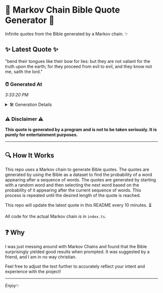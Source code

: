 # 📖 Markov Chain Bible Quote Generator 📖

Infinite quotes from the Bible generated by a Markov chain. ✨

## ✨ Latest Quote ✨
"bend their tongues like their bow for lies: but they are not valiant for the truth upon the earth; for they proceed from evil to evil, and they know not me, saith the lord."

### ⏰ Generated At
*3:33:20 PM*

<details>
    <summary>🛠️ Generation Details</summary>
    <p>
        <strong>🌱 Seed:</strong> bend<br>
        <strong>🔄 Iterations:</strong> 33<br>
        <strong>📜 Context History:</strong><br>[ bend ]: their<br>[ bend, their ]: tongues<br>[ bend, their, tongues ]: like<br>[ bend, their, tongues, like ]: their<br>[ bend, their, tongues, like, their ]: bow<br>[ bend, their, tongues, like, their, bow ]: for<br>[ their, tongues, like, their, bow, for ]: lies:<br>[ tongues, like, their, bow, for, lies: ]: but<br>[ like, their, bow, for, lies:, but ]: they<br>[ their, bow, for, lies:, but, they ]: are<br>[ bow, for, lies:, but, they, are ]: not<br>[ for, lies:, but, they, are, not ]: valiant<br>[ lies:, but, they, are, not, valiant ]: for<br>[ but, they, are, not, valiant, for ]: the<br>[ they, are, not, valiant, for, the ]: truth<br>[ are, not, valiant, for, the, truth ]: upon<br>[ not, valiant, for, the, truth, upon ]: the<br>[ valiant, for, the, truth, upon, the ]: earth;<br>[ for, the, truth, upon, the, earth; ]: for<br>[ the, truth, upon, the, earth;, for ]: they<br>[ truth, upon, the, earth;, for, they ]: proceed<br>[ upon, the, earth;, for, they, proceed ]: from<br>[ the, earth;, for, they, proceed, from ]: evil<br>[ earth;, for, they, proceed, from, evil ]: to<br>[ for, they, proceed, from, evil, to ]: evil,<br>[ they, proceed, from, evil, to, evil, ]: and<br>[ proceed, from, evil, to, evil,, and ]: they<br>[ from, evil, to, evil,, and, they ]: know<br>[ evil, to, evil,, and, they, know ]: not<br>[ to, evil,, and, they, know, not ]: me,<br>[ evil,, and, they, know, not, me, ]: saith<br>[ and, they, know, not, me,, saith ]: the<br>[ they, know, not, me,, saith, the ]: lord.<br>
    </p>
</details>

### ⚠️ Disclaimer ⚠️
**This quote is generated by a program and is not to be taken seriously. It is purely for entertainment purposes.**

---

## 🔍 How It Works

This repo uses a Markov chain to generate Bible quotes. The quotes are generated by using the Bible as a dataset to find the probability of a word appearing after a sequence of words. The quotes are generated by starting with a random word and then selecting the next word based on the probability of it appearing after the current sequence of words. This process is repeated until the desired length of the quote is reached.

This repo will update the latest quote in this README every 10 minutes. ⏳

All code for the actual Markov chain is in `index.ts`.

## ❓ Why

I was just messing around with Markov Chains and found that the Bible surprisingly yielded good results when prompted. 
It was suggested by a friend, and I am in no way christian.

Feel free to adjust the text further to accurately reflect your intent and experience with the project!

---

*Enjoy*✨

